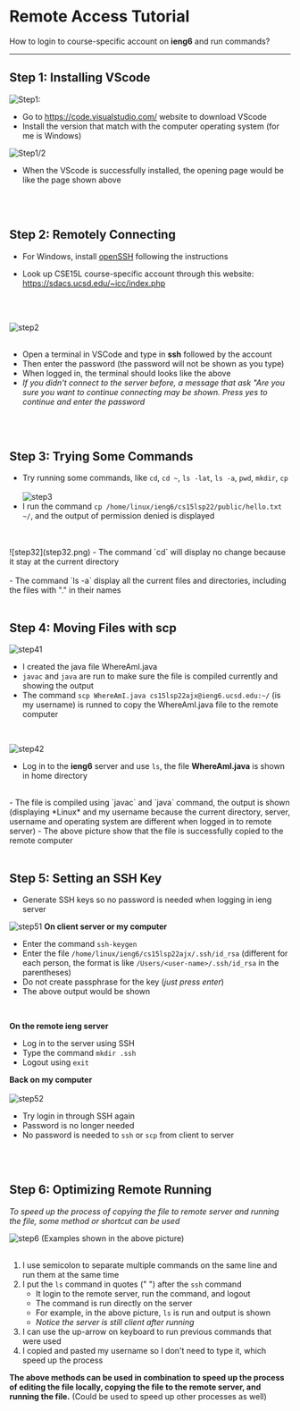 # Remote Access Tutorial
How to login to course-specific account on **ieng6**  and run commands?

---

## Step 1: Installing VScode
![Step1:](step1.png)
- Go to https://code.visualstudio.com/ website to download VScode
- Install the version that match with the computer operating system (for me is Windows)

![Step1/2](part2.png)
- When the VScode is successfully installed, the opening page would be like the page shown above
<br/>
<br/>

## Step 2: Remotely Connecting

- For Windows, install [openSSH](https://docs.microsoft.com/en-us/windows-server/administration/openssh/openssh_install_firstuse) following the instructions

- Look up CSE15L course-specific account through this website:
https://sdacs.ucsd.edu/~icc/index.php
<br/>
<br/>

![step2](step2.png)
<br/>
<br/>

- Open a terminal in VSCode and type in **ssh** followed by the account
- Then enter the password (the password will not be shown as you type)
- When logged in, the terminal should looks like the above
- *If you didn't connect to the server before, a message that ask "Are you sure you want to continue connecting may be shown. Press yes to continue and enter the password*
<br/>
<br/>

## Step 3: Trying Some Commands
- Try running some commands, like `cd`, `cd ~`, `ls -lat`, `ls -a`, `pwd`, `mkdir`, `cp`<br/><br/>
![step3](step3.png)
- I run the command `cp /home/linux/ieng6/cs15lsp22/public/hello.txt ~/`, and the output of permission denied is displayed
<br/>
<br/>![step32](step32.png)
- The command `cd` will display no change because it stay at the current directory<br/>
<br/>
- The command `ls -a` display all the current files and directories, including the files with "." in their names
<br/>
<br/>

## Step 4: Moving Files with **scp**
![step41](step4.png)
- I created the java file WhereAmI.java
- `javac` and `java` are run to make sure the file is compiled currently and showing the output
- The command `scp WhereAmI.java cs15lsp22ajx@ieng6.ucsd.edu:~/` (is my username) is runned to copy the WhereAmI.java file to the remote computer <br/>
<br/>

![step42](step42.png)
- Log in to the **ieng6** server and use `ls`, the file **WhereAmI.java** is shown in home directory <br/>
<br/>
- The file is compiled using `javac` and `java` command, the output is shown (displaying *Linux* and my username because the current directory, server, username and operating system are different when logged in to remote server)
- The above picture show that the file is successfully copied to the remote computer
<br/>
<br/>

## Step 5: Setting an SSH Key

- Generate SSH keys so no password is needed when logging in ieng server

![step51](step51.png)
**On client server or my computer**
- Enter the command `ssh-keygen` 
- Enter the file `/home/linux/ieng6/cs15lsp22ajx/.ssh/id_rsa` (different for each person, the format is like `/Users/<user-name>/.ssh/id_rsa` in the parentheses)
- Do not create passphrase for the key (*just press enter*)
- The above output would be shown <br/>
<br/>

**On the remote ieng server**
- Log in to the server using SSH
- Type the command `mkdir .ssh`
- Logout using `exit`

**Back on my computer** <br/>
<br/>
![step52](step52.png)
- Try login in through SSH again
- Password is no longer needed
- No password is needed to `ssh` or `scp` from client to server
<br/>
<br/>

## Step 6: Optimizing Remote Running

*To speed up the process of copying the file to remote server and running the file, some method or shortcut can be used*

![step6](step6.png)
(Examples shown in the above picture)<br/>
<br/>

1. I use semicolon to separate multiple commands on the same line and run them at the same time<br/>
2. I put the `ls` command in quotes (" ") after the `ssh` command
    - It login to the remote server, run the command, and logout
    - The command is run directly on the server
    - For example, in the above picture, `ls` is run and output is shown
    - *Notice the server is still client after running*
3. I can use the up-arrow on keyboard to run previous commands that were used
4. I copied and pasted my username so I don't need to type it, which speed up the process

**The above methods can be used in combination to speed up the process of editing the file locally, copying the file to the remote server, and running the file.**
(Could be used to speed up other processes as well)
